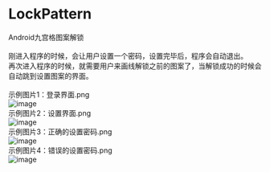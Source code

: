 # LockPattern
Android九宫格图案解锁<br>
<br>
刚进入程序的时候，会让用户设置一个密码，设置完毕后，程序会自动退出。<br>
再次进入程序的时候，就需要用户来画线解锁之前的图案了，当解锁成功的时候会自动跳到设置图案的界面。<br>
<br>
示例图片1：登录界面.png<br>
![image](https://github.com/ZhaoYukai/LockPattern/blob/master/%E7%A8%8B%E5%BA%8F%E5%B1%95%E7%A4%BA/%E7%A4%BA%E4%BE%8B%E5%9B%BE%E7%89%871%EF%BC%9A%E7%99%BB%E5%BD%95%E7%95%8C%E9%9D%A2.png)
<br>
示例图片2：设置界面.png<br>
![image](https://github.com/ZhaoYukai/LockPattern/blob/master/%E7%A8%8B%E5%BA%8F%E5%B1%95%E7%A4%BA/%E7%A4%BA%E4%BE%8B%E5%9B%BE%E7%89%872%EF%BC%9A%E8%AE%BE%E7%BD%AE%E7%95%8C%E9%9D%A2.png)
<br>
示例图片3：正确的设置密码.png<br>
![image](https://github.com/ZhaoYukai/LockPattern/blob/master/%E7%A8%8B%E5%BA%8F%E5%B1%95%E7%A4%BA/%E7%A4%BA%E4%BE%8B%E5%9B%BE%E7%89%873%EF%BC%9A%E6%AD%A3%E7%A1%AE%E7%9A%84%E8%AE%BE%E7%BD%AE%E5%AF%86%E7%A0%81.png)
<br>
示例图片4：错误的设置密码.png<br>
![image](https://github.com/ZhaoYukai/LockPattern/blob/master/%E7%A8%8B%E5%BA%8F%E5%B1%95%E7%A4%BA/%E7%A4%BA%E4%BE%8B%E5%9B%BE%E7%89%874%EF%BC%9A%E9%94%99%E8%AF%AF%E7%9A%84%E8%AE%BE%E7%BD%AE%E5%AF%86%E7%A0%81.png)
<br>
